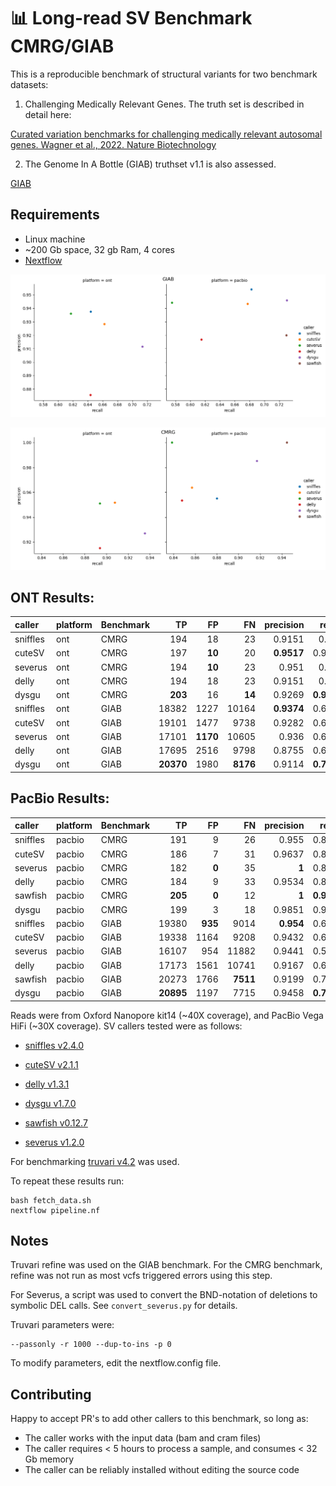 # :bar_chart: Long-read SV Benchmark CMRG/GIAB

This is a reproducible benchmark of structural variants for two benchmark datasets:

1. Challenging Medically Relevant Genes. The truth set is described in detail here:

[Curated variation benchmarks for challenging medically relevant autosomal genes. Wagner et al., 2022. Nature Biotechnology](https://www.nature.com/articles/s41587-021-01158-1)


2. The Genome In A Bottle (GIAB) truthset v1.1 is also assessed.

[GIAB](https://www.nist.gov/programs-projects/genome-bottle)


## Requirements

- Linux machine
- ~200 Gb space, 32 gb Ram, 4 cores
- [Nextflow](https://www.nextflow.io/docs/latest/install.html)



![plot](./benchmark_result.GIAB.png)


![plot](./benchmark_result.CMRG.png)


## ONT Results:

| caller   | platform   | Benchmark   |        TP |       FP |       FN |  precision |     recall |         f1 | gt_concordance |
|:---------|:-----------|:------------|----------:|---------:|---------:|-----------:|-----------:|-----------:|---------------:|
| sniffles | ont        | CMRG        |       194 |       18 |       23 |     0.9151 |      0.894 |     0.9044 |         0.8763 |
| cuteSV   | ont        | CMRG        |       197 |   **10** |       20 | **0.9517** |     0.9078 |     0.9292 |         0.8934 |
| severus  | ont        | CMRG        |       194 |   **10** |       23 |      0.951 |      0.894 |     0.9216 |         0.5722 |
| delly    | ont        | CMRG        |       194 |       18 |       23 |     0.9151 |      0.894 |     0.9044 |         0.8866 |
| dysgu    | ont        | CMRG        |   **203** |       16 |   **14** |     0.9269 | **0.9355** | **0.9312** |     **0.9015** |
| sniffles | ont        | GIAB        |     18382 |     1227 |    10164 | **0.9374** |     0.6439 |     0.7635 |              - |
| cuteSV   | ont        | GIAB        |     19101 |     1477 |     9738 |     0.9282 |     0.6623 |     0.7731 |              - |
| severus  | ont        | GIAB        |     17101 | **1170** |    10605 |      0.936 |     0.6172 |     0.7439 |              - |
| delly    | ont        | GIAB        |     17695 |     2516 |     9798 |     0.8755 |     0.6436 |     0.7419 |              - |
| dysgu    | ont        | GIAB        | **20370** |     1980 | **8176** |     0.9114 | **0.7136** | **0.8005** |              - |

## PacBio Results:

| caller   | platform   | Benchmark   |        TP |      FP |       FN | precision |     recall |         f1 | gt_concordance |
|:---------|:-----------|:------------|----------:|--------:|---------:|----------:|-----------:|-----------:|---------------:|
| sniffles | pacbio     | CMRG        |       191 |       9 |       26 |     0.955 |     0.8802 |     0.9161 |         0.9162 |
| cuteSV   | pacbio     | CMRG        |       186 |       7 |       31 |    0.9637 |     0.8571 |     0.9073 |         0.8871 |
| severus  | pacbio     | CMRG        |       182 |   **0** |       35 |     **1** |     0.8387 |     0.9123 |         0.5495 |
| delly    | pacbio     | CMRG        |       184 |       9 |       33 |    0.9534 |     0.8479 |     0.8976 |         0.8859 |
| sawfish  | pacbio     | CMRG        |   **205** |   **0** |       12 |     **1** | **0.9447** | **0.9716** |      **0.961** |
| dysgu    | pacbio     | CMRG        |       199 |       3 |       18 |    0.9851 |     0.9171 |     0.9499 |         0.9296 |
| sniffles | pacbio     | GIAB        |     19380 | **935** |     9014 | **0.954** |     0.6825 |     0.7957 |              - |
| cuteSV   | pacbio     | GIAB        |     19338 |    1164 |     9208 |    0.9432 |     0.6774 |     0.7885 |              - |
| severus  | pacbio     | GIAB        |     16107 |     954 |    11882 |    0.9441 |     0.5755 |     0.7151 |              - |
| delly    | pacbio     | GIAB        |     17173 |    1561 |    10741 |    0.9167 |     0.6152 |     0.7363 |              - |
| sawfish  | pacbio     | GIAB        |     20273 |    1766 | **7511** |    0.9199 |     0.7297 |     0.8138 |              - |
| dysgu    | pacbio     | GIAB        | **20895** |    1197 |     7715 |    0.9458 | **0.7303** | **0.8242** |              - |

Reads were from Oxford Nanopore kit14 (~40X coverage), and PacBio Vega HiFi (~30X coverage). SV callers tested were as follows:

- [sniffles v2.4.0](https://github.com/fritzsedlazeck/Sniffles)

- [cuteSV v2.1.1](https://github.com/tjiangHIT/cuteSV)

- [delly v1.3.1](https://github.com/dellytools/delly)

- [dysgu v1.7.0](https://github.com/kcleal/dysgu)

- [sawfish v0.12.7](https://github.com/PacificBiosciences/sawfish)

- [severus v1.2.0](https://github.com/KolmogorovLab/Severus)

For benchmarking [truvari v4.2](https://github.com/ACEnglish/truvari) was used.

To repeat these results run:

```
bash fetch_data.sh
nextflow pipeline.nf
```


## Notes

Truvari refine was used on the GIAB benchmark. For the CMRG benchmark, refine was not run as most vcfs triggered errors using this step.

For Severus, a script was used to convert the BND-notation of deletions to symbolic DEL calls.
See `convert_severus.py` for details. 

Truvari parameters were:
    
    --passonly -r 1000 --dup-to-ins -p 0
    
To modify parameters, edit the nextflow.config file.


## Contributing

Happy to accept PR's to add other callers to this benchmark, so long as:
- The caller works with the input data (bam and cram files)
- The caller requires < 5 hours to process a sample, and consumes < 32 Gb memory
- The caller can be reliably installed without editing the source code
